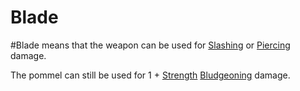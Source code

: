 # Blade

\#Blade means that the weapon can be used for [Slashing](../../../../../Damage%20Types/Slashing.md) or [Piercing](../../../../../Damage%20Types/Piercing.md) damage.

The pommel can still be used for 1 + [Strength](../../../../../Player%20Characters/Chosen%20Statistics/Strength.md) [Bludgeoning](../../../../../Damage%20Types/Bludgeoning.md) damage.
